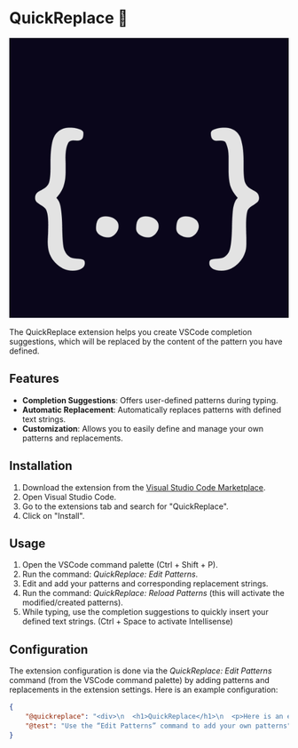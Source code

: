 # QuickReplace 📜

<p align="center">
  <img src="./src/logo.png" alt="Logo QuickReplace">
</p>

The QuickReplace extension helps you create VSCode completion suggestions, which will be replaced by the content of the pattern you have defined.

## Features

- **Completion Suggestions**: Offers user-defined patterns during typing.
- **Automatic Replacement**: Automatically replaces patterns with defined text strings.
- **Customization**: Allows you to easily define and manage your own patterns and replacements.

## Installation

1. Download the extension from the [Visual Studio Code Marketplace](https://marketplace.visualstudio.com/items?itemName=BURKLEEliott.quickreplace).
2. Open Visual Studio Code.
3. Go to the extensions tab and search for "QuickReplace".
4. Click on "Install".

## Usage

1. Open the VSCode command palette (Ctrl + Shift + P).
2. Run the command: *QuickReplace: Edit Patterns*.
3. Edit and add your patterns and corresponding replacement strings.
4. Run the command: *QuickReplace: Reload Patterns* (this will activate the modified/created patterns).
5. While typing, use the completion suggestions to quickly insert your defined text strings. (Ctrl + Space to activate Intellisense)

## Configuration

The extension configuration is done via the *QuickReplace: Edit Patterns* command (from the VSCode command palette) by adding patterns and replacements in the extension settings. Here is an example configuration:

```json
{
    "@quickreplace": "<div>\n  <h1>QuickReplace</h1>\n  <p>Here is an example</p>\n</div>",
    "@test": "Use the “Edit Patterns” command to add your own patterns"
}